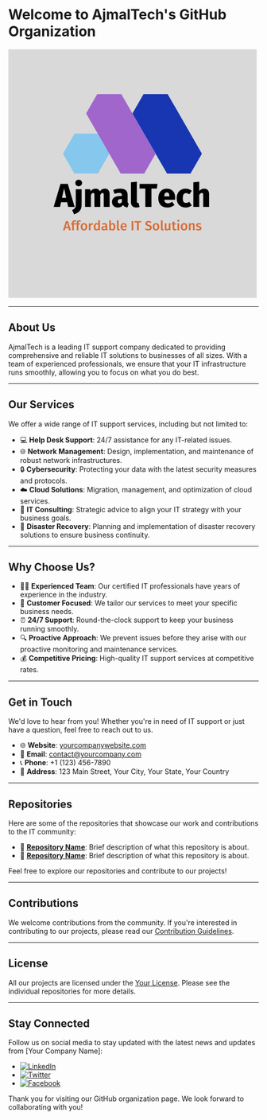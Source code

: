 # Welcome to AjmalTech's GitHub Organization

![Logo](https://github.com/SupportPulse/.github/blob/main/profile/logo.png)

---

## About Us

AjmalTech is a leading IT support company dedicated to providing comprehensive and reliable IT solutions to businesses of all sizes. With a team of experienced professionals, we ensure that your IT infrastructure runs smoothly, allowing you to focus on what you do best.

---

## Our Services

We offer a wide range of IT support services, including but not limited to:

- 💻 **Help Desk Support**: 24/7 assistance for any IT-related issues.
- 🌐 **Network Management**: Design, implementation, and maintenance of robust network infrastructures.
- 🔒 **Cybersecurity**: Protecting your data with the latest security measures and protocols.
- ☁️ **Cloud Solutions**: Migration, management, and optimization of cloud services.
- 📝 **IT Consulting**: Strategic advice to align your IT strategy with your business goals.
- 🔄 **Disaster Recovery**: Planning and implementation of disaster recovery solutions to ensure business continuity.

---

## Why Choose Us?

- 👨‍💻 **Experienced Team**: Our certified IT professionals have years of experience in the industry.
- 🙌 **Customer Focused**: We tailor our services to meet your specific business needs.
- ⏰ **24/7 Support**: Round-the-clock support to keep your business running smoothly.
- 🔍 **Proactive Approach**: We prevent issues before they arise with our proactive monitoring and maintenance services.
- 💰 **Competitive Pricing**: High-quality IT support services at competitive rates.

---

## Get in Touch

We'd love to hear from you! Whether you're in need of IT support or just have a question, feel free to reach out to us.

- 🌐 **Website**: [yourcompanywebsite.com](https://www.yourcompanywebsite.com)
- 📧 **Email**: [contact@yourcompany.com](mailto:contact@yourcompany.com)
- 📞 **Phone**: +1 (123) 456-7890
- 📍 **Address**: 123 Main Street, Your City, Your State, Your Country

---

## Repositories

Here are some of the repositories that showcase our work and contributions to the IT community:

- 📂 **[Repository Name](link_to_repository)**: Brief description of what this repository is about.
- 📂 **[Repository Name](link_to_repository)**: Brief description of what this repository is about.

Feel free to explore our repositories and contribute to our projects!

---

## Contributions

We welcome contributions from the community. If you're interested in contributing to our projects, please read our [Contribution Guidelines](link_to_contribution_guidelines).

---

## License

All our projects are licensed under the [Your License](link_to_license). Please see the individual repositories for more details.

---

## Stay Connected

Follow us on social media to stay updated with the latest news and updates from [Your Company Name]:

- [![LinkedIn](https://img.shields.io/badge/LinkedIn-0077B5?style=for-the-badge&logo=linkedin&logoColor=white)](link_to_linkedin)
- [![Twitter](https://img.shields.io/badge/Twitter-1DA1F2?style=for-the-badge&logo=twitter&logoColor=white)](link_to_twitter)
- [![Facebook](https://img.shields.io/badge/Facebook-1877F2?style=for-the-badge&logo=facebook&logoColor=white)](link_to_facebook)

Thank you for visiting our GitHub organization page. We look forward to collaborating with you!

